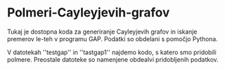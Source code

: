 # Polmeri-Cayleyjevih-grafov
Tukaj je dostopna koda za generiranje Cayleyjevih grafov in iskanje premerov le-teh v programu GAP.
Podatki so obdelani s pomočjo Pythona.

V datotekah ''testgap'' in ''tastgap1'' najdemo kodo, s katero smo pridobili polmere.
Preostale datoteke so namenjene obdealvi pridobljenih podatkov. 
